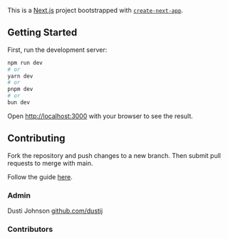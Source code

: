This is a [Next.js](https://nextjs.org) project bootstrapped with [`create-next-app`](https://nextjs.org/docs/app/api-reference/cli/create-next-app).

## Getting Started

First, run the development server:

```bash
npm run dev
# or
yarn dev
# or
pnpm dev
# or
bun dev
```

Open [http://localhost:3000](http://localhost:3000) with your browser to see the result.

## Contributing

Fork the repository and push changes to a new branch. Then submit pull requests to merge with main.

Follow the guide [here](https://github.com/dustij/shinytoys/blob/main/README.md).

### Admin

Dusti Johnson [github.com/dustij](https://github.com/dustij)

### Contributors
